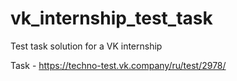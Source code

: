 # vk_internship_test_task
Test task solution for a VK internship

Task - https://techno-test.vk.company/ru/test/2978/
